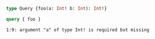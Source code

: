 ```graphql
type Query {foo(a: Int! b: Int): Int!}
```

```graphql
query { foo }
```

```
1:9: argument "a" of type Int! is required but missing
```